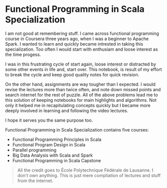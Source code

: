  Functional Programming in Scala Specialization
============================

I am not good at remembering stuff. I came across functional programming course in Coursera three years ago, when I was a beginner to Apache Spark. I wanted to learn and quickly became intrested in taking this specialization. Too often I would start with enthusiam and loose interest as the time progess. 

I was in this frustrating cycle of start again, loose interest or distracted by some other events in life and, start over. This notebook, is result of my effort to break the cycle and keep good quality notes for quick revision.

On the other hand, assignments are way tougher than I expected. I would revise the lectures more than twice often, and note down missed points and search internet for the rest of puzzle. All of the above problems lead me to this solution of keeping notebooks for main highlights and algorithms. Not only it helped me in recapitulating concepts quickly but I became more deeply involved in learning and following the video lectures.

I hope it serves you the same purpose too.

Functional Programming in Scala Specialization contains five courses:

- Functional Programming Principles in Scala
- Functional Program Design in Scala
- Parallel programming
- Big Data Analysis with Scala and Spark
- Functional Programming in Scala Capstone


> All the credit goes to École Polytechnique Fédérale de Lausanne. I don't own anything. This is just mere compliation of lectures and stuff from the internet.